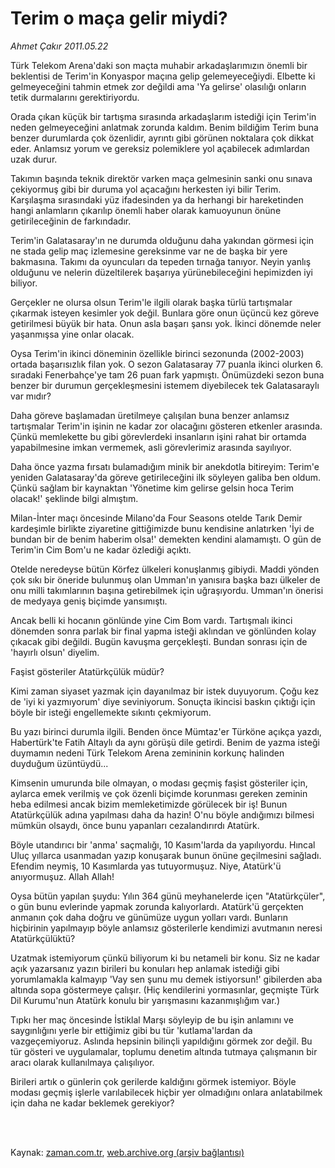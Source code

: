 # Terim o maça gelir miydi?

*Ahmet Çakır 2011.05.22*

<td class="columnist-detail">
<p>Türk Telekom Arena'daki son maçta muhabir arkadaşlarımızın önemli bir beklentisi de Terim'in Konyaspor maçına gelip gelemeyeceğiydi. Elbette ki gelmeyeceğini tahmin etmek zor değildi ama 'Ya gelirse' olasılığı onların tetik durmalarını gerektiriyordu.</p>
<p>
<div id="haberMetinDiv">
<p>Orada çıkan küçük bir tartışma sırasında arkadaşlarım istediği için Terim'in neden gelmeyeceğini anlatmak zorunda kaldım. Benim bildiğim Terim buna benzer durumlarda çok özenlidir, ayrıntı gibi görünen noktalara çok dikkat eder. Anlamsız yorum ve gereksiz polemiklere yol açabilecek adımlardan uzak durur.
<p>Takımın başında teknik direktör varken maça gelmesinin sanki onu sınava çekiyormuş gibi bir duruma yol açacağını herkesten iyi bilir Terim. Karşılaşma sırasındaki yüz ifadesinden ya da herhangi bir hareketinden hangi anlamların çıkarılıp önemli haber olarak kamuoyunun önüne getirileceğinin de farkındadır.
<p>Terim'in Galatasaray'ın ne durumda olduğunu daha yakından görmesi için ne stada gelip maç izlemesine gereksinme var ne de başka bir yere bakmasına. Takımı da oyuncuları da tepeden tırnağa tanıyor. Neyin yanlış olduğunu ve nelerin düzeltilerek başarıya yürünebileceğini hepimizden iyi biliyor.
<p>Gerçekler ne olursa olsun Terim'le ilgili olarak başka türlü tartışmalar çıkarmak isteyen kesimler yok değil. Bunlara göre onun üçüncü kez göreve getirilmesi büyük bir hata. Onun asla başarı şansı yok. İkinci dönemde neler yaşanmışsa yine onlar olacak.
<p>Oysa Terim'in ikinci döneminin özellikle birinci sezonunda (2002-2003) ortada başarısızlık filan yok. O sezon Galatasaray 77 puanla ikinci olurken 6. sıradaki Fenerbahçe'ye tam 26 puan fark yapmıştı. Önümüzdeki sezon buna benzer bir durumun gerçekleşmesini istemem diyebilecek tek Galatasaraylı var mıdır?
<p>Daha göreve başlamadan üretilmeye çalışılan buna benzer anlamsız tartışmalar Terim'in işinin ne kadar zor olacağını gösteren etkenler arasında. Çünkü memlekette bu gibi görevlerdeki insanların işini rahat bir ortamda yapabilmesine imkan vermemek, asli görevlerimiz arasında sayılıyor.
<p>Daha önce yazma fırsatı bulamadığım minik bir anekdotla bitireyim: Terim'e yeniden Galatasaray'da göreve getirileceğini ilk söyleyen galiba ben oldum. Çünkü sağlam bir kaynaktan 'Yönetime kim gelirse gelsin hoca Terim olacak!' şeklinde bilgi almıştım.
<p>Milan-İnter maçı öncesinde Milano'da Four Seasons otelde Tarık Demir kardeşimle birlikte ziyaretine gittiğimizde bunu kendisine anlatırken 'İyi de bundan bir de benim haberim olsa!' demekten kendini alamamıştı. O gün de Terim'in Cim Bom'u ne kadar özlediği açıktı.
<p>Otelde neredeyse bütün Körfez ülkeleri konuşlanmış gibiydi. Maddi yönden çok sıkı bir öneride bulunmuş olan Umman'ın yanısıra başka bazı ülkeler de onu milli takımlarının başına getirebilmek için uğraşıyordu. Umman'ın önerisi de medyaya geniş biçimde yansımıştı.
<p>Ancak belli ki hocanın gönlünde yine Cim Bom vardı. Tartışmalı ikinci dönemden sonra parlak bir final yapma isteği aklından ve gönlünden kolay çıkacak gibi değildi. Bugün kavuşma gerçekleşti. Bundan sonrası için de 'hayırlı olsun' diyelim.
<p>Faşist gösteriler Atatürkçülük müdür?
<p>Kimi zaman siyaset yazmak için dayanılmaz bir istek duyuyorum. Çoğu kez de 'iyi ki yazmıyorum' diye seviniyorum. Sonuçta ikincisi baskın çıktığı için böyle bir isteği engellemekte sıkıntı çekmiyorum.
<p>Bu yazı birinci durumla ilgili. Benden önce Mümtaz'er Türköne açıkça yazdı, Habertürk'te Fatih Altaylı da aynı görüşü dile getirdi. Benim de yazma isteği duymamın nedeni Türk Telekom Arena zemininin korkunç halinden duyduğum üzüntüydü...
<p>Kimsenin umurunda bile olmayan, o modası geçmiş faşist gösteriler için, aylarca emek verilmiş ve çok özenli biçimde korunması gereken zeminin heba edilmesi ancak bizim memleketimizde görülecek bir iş! Bunun Atatürkçülük adına yapılması daha da hazin! O'nu böyle andığımızı bilmesi mümkün olsaydı, önce bunu yapanları cezalandırırdı Atatürk.
<p>Böyle utandırıcı bir 'anma' saçmalığı, 10 Kasım'larda da yapılıyordu. Hıncal Uluç yıllarca usanmadan yazıp konuşarak bunun önüne geçilmesini sağladı. Efendim neymiş, 10 Kasımlarda yas tutuyormuşuz. Niye, Atatürk'ü anıyormuşuz. Allah Allah!
<p>Oysa bütün yapılan şuydu: Yılın 364 günü meyhanelerde içen "Atatürkçüler", o gün bunu evlerinde yapmak zorunda kalıyorlardı. Atatürk'ü gerçekten anmanın çok daha doğru ve günümüze uygun yolları vardı. Bunların hiçbirinin yapılmayıp böyle anlamsız gösterilerle kendimizi avutmanın neresi Atatürkçülüktü?
<p>Uzatmak istemiyorum çünkü biliyorum ki bu netameli bir konu. Siz ne kadar açık yazarsanız yazın birileri bu konuları hep anlamak istediği gibi yorumlamakla kalmayıp 'Vay sen şunu mu demek istiyorsun!' gibilerden aba altında sopa göstermeye çalışır. (Hiç kendilerini yormasınlar, geçmişte Türk Dil Kurumu'nun Atatürk konulu bir yarışmasını kazanmışlığım var.)
<p>Tıpkı her maç öncesinde İstiklal Marşı söyleyip de bu işin anlamını ve saygınlığını yerle bir ettiğimiz gibi bu tür 'kutlama'lardan da vazgeçemiyoruz. Aslında hepsinin bilinçli yapıldığını görmek zor değil. Bu tür gösteri ve uygulamalar, toplumu denetim altında tutmaya çalışmanın bir aracı olarak kullanılmaya çalışılıyor.
<p>Birileri artık o günlerin çok gerilerde kaldığını görmek istemiyor. Böyle modası geçmiş işlerle varılabilecek hiçbir yer olmadığını onlara anlatabilmek için daha ne kadar beklemek gerekiyor?</p></p></p></p></p></p></p></p></p></p></p></p></p></p></p></p></p></p></p></div>
</p>


<p><br>
		 </br></p></td>

Kaynak: [zaman.com.tr](http://zaman.com.tr/yazar.do?yazino=1137309), [web.archive.org (arşiv bağlantısı)](http://web.archive.org/web/20110808075435/http://zaman.com.tr:80/yazar.do?yazino=1137309)

